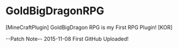# GoldBigDragonRPG
[MineCraftPlugin] GoldBigDragon RPG is my First RPG Plugin! [KOR]

--Patch Note--
2015-11-08
First GitHub Uploaded!